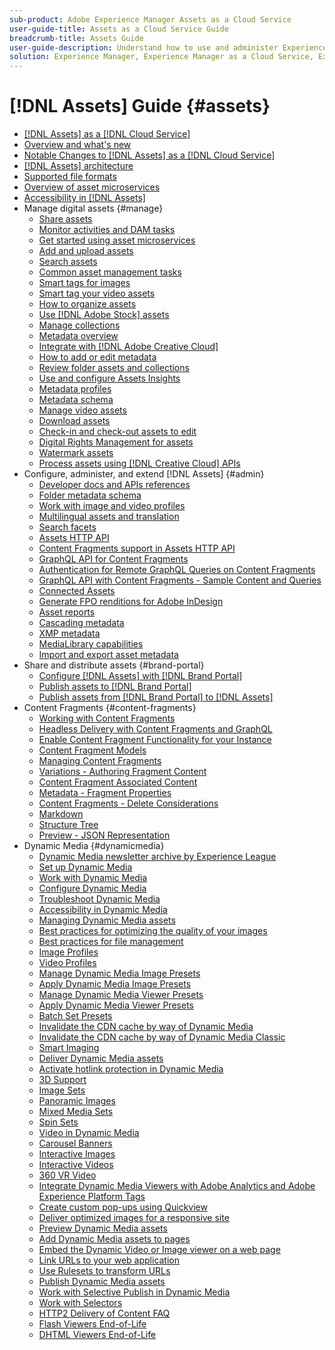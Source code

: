 ```yaml
---
sub-product: Adobe Experience Manager Assets as a Cloud Service
user-guide-title: Assets as a Cloud Service Guide
breadcrumb-title: Assets Guide
user-guide-description: Understand how to use and administer Experience Manager Assets as a Cloud Service.
solution: Experience Manager, Experience Manager as a Cloud Service, Experience Manager Assets
---
```


# [!DNL Assets] Guide {#assets}

+ [[!DNL Assets] as a [!DNL Cloud Service]](/help/assets/home.md)
+ [Overview and what's new](overview.md)
+ [Notable Changes to [!DNL Assets] as a [!DNL Cloud Service]](assets-cloud-changes.md)
+ [[!DNL Assets] architecture](architecture.md)
+ [Supported file formats](file-format-support.md)
+ [Overview of asset microservices](asset-microservices-overview.md)
+ [Accessibility in [!DNL Assets]](accessibility.md)
+ Manage digital assets {#manage}
  + [Share assets](share-assets.md)
  + [Monitor activities and DAM tasks](assets-activity-history.md)
  + [Get started using asset microservices](asset-microservices-configure-and-use.md)
  + [Add and upload assets](add-assets.md)
  + [Search assets](search-assets.md)
  + [Common asset management tasks](manage-digital-assets.md)
  + [Smart tags for images](smart-tags.md)
  + [Smart tag your video assets](smart-tags-video-assets.md)
  + [How to organize assets](organize-assets.md)
  + [Use [!DNL Adobe Stock] assets](aem-assets-adobe-stock.md)
  + [Manage collections](manage-collections.md)
  + [Metadata overview](manage-metadata.md)
  + [Integrate with [!DNL Adobe Creative Cloud]](aem-cc-integration-best-practices.md)
  + [How to add or edit metadata](meta-edit.md)
  + [Review folder assets and collections](bulk-approval.md)
  + [Use and configure Assets Insights](assets-insights.md)
  + [Metadata profiles](metadata-profiles.md)
  + [Metadata schema](metadata-schemas.md)
  + [Manage video assets](manage-video-assets.md)
  + [Download assets](download-assets-from-aem.md)
  + [Check-in and check-out assets to edit](check-out-and-submit-assets.md)
  + [Digital Rights Management for assets](drm.md)
  + [Watermark assets](watermark-assets.md)
  + [Process assets using [!DNL Creative Cloud] APIs](cc-api-integration.md)
+ Configure, administer, and extend [!DNL Assets] {#admin}
  + [Developer docs and APIs references](developer-reference-material-apis.md)
  + [Folder metadata schema](folder-metadata-schema.md)
  + [Work with image and video profiles](/help/assets/dynamic-media/about-image-video-profiles.md)
  + [Multilingual assets and translation](translate-assets.md)
  + [Search facets](search-facets.md)
  + [Assets HTTP API](mac-api-assets.md)
  + [Content Fragments support in Assets HTTP API](content-fragments/assets-api-content-fragments.md)
  + [GraphQL API for Content Fragments](content-fragments/graphql-api-content-fragments.md)
  + [Authentication for Remote GraphQL Queries on Content Fragments](content-fragments/graphql-authentication-content-fragments.md)
  + [GraphQL API with Content Fragments - Sample Content and Queries](/help/assets/content-fragments/content-fragments-graphql-samples.md)
  + [Connected Assets](use-assets-across-connected-assets-instances.md)
  + [Generate FPO renditions for Adobe InDesign](configure-fpo-renditions.md)
  + [Asset reports](asset-reports.md)
  + [Cascading metadata](cascading-metadata.md)
  + [XMP metadata](xmp-metadata.md)
  + [MediaLibrary capabilities](medialibrary.md)
  + [Import and export asset metadata](metadata-import-export.md)
+ Share and distribute assets {#brand-portal}
  + [Configure [!DNL Assets] with [!DNL Brand Portal]](configure-aem-assets-with-brand-portal.md)
  + [Publish assets to [!DNL Brand Portal]](publish-to-brand-portal.md)
  + [Publish assets from [!DNL Brand Portal] to [!DNL Assets]](https://experienceleague.adobe.com/docs/experience-manager-brand-portal/using/asset-sourcing-in-brand-portal/brand-portal-asset-sourcing.html?lang=en)
+ Content Fragments {#content-fragments}
  + [Working with Content Fragments](content-fragments/content-fragments.md)
  + [Headless Delivery with Content Fragments and GraphQL](content-fragments/content-fragments-graphql.md)
  + [Enable Content Fragment Functionality for your Instance](content-fragments/content-fragments-configuration-browser.md)
  + [Content Fragment Models](content-fragments/content-fragments-models.md)
  + [Managing Content Fragments](content-fragments/content-fragments-managing.md)
  + [Variations - Authoring Fragment Content](content-fragments/content-fragments-variations.md)
  + [Content Fragment Associated Content](content-fragments/content-fragments-assoc-content.md)
  + [Metadata - Fragment Properties](content-fragments/content-fragments-metadata.md)
  + [Content Fragments - Delete Considerations](content-fragments/content-fragments-delete.md)
  + [Markdown](content-fragments/content-fragments-markdown.md)
  + [Structure Tree](/help/assets/content-fragments/content-fragments-structure-tree.md)
  + [Preview - JSON Representation](/help/assets/content-fragments/content-fragments-json-preview.md)
+ Dynamic Media {#dynamicmedia}
  + [Dynamic Media newsletter archive by Experience League](dynamic-media/dynamic-media-newsletter.md)
  + [Set up Dynamic Media](dynamic-media/administering-dynamic-media.md)
  + [Work with Dynamic Media](dynamic-media/dynamic-media.md)
  + [Configure Dynamic Media](dynamic-media/config-dm.md)
  + [Troubleshoot Dynamic Media](dynamic-media/troubleshoot-dm.md)
  + [Accessibility in Dynamic Media](dynamic-media/accessibility-dm.md)
  + [Managing Dynamic Media assets](dynamic-media/managing-assets.md)
  + [Best practices for optimizing the quality of your images](dynamic-media/best-practices-for-optimizing-the-quality-of-your-images.md)
  + [Best practices for file management](dynamic-media/best-practices-for-file-management.md)
  + [Image Profiles](dynamic-media/image-profiles.md)
  + [Video Profiles](dynamic-media/video-profiles.md)
  + [Manage Dynamic Media Image Presets](dynamic-media/managing-image-presets.md)
  + [Apply Dynamic Media Image Presets](dynamic-media/image-presets.md)
  + [Manage Dynamic Media Viewer Presets](dynamic-media/managing-viewer-presets.md)
  + [Apply Dynamic Media Viewer Presets](dynamic-media/viewer-presets.md)
  + [Batch Set Presets](dynamic-media/batch-set-presets-dm.md)
  + [Invalidate the CDN cache by way of Dynamic Media](dynamic-media/invalidate-cdn-cache-dynamic-media.md)
  + [Invalidate the CDN cache by way of Dynamic Media Classic](dynamic-media/invalidate-cdn-cache-dm-classic.md)
  + [Smart Imaging](dynamic-media/imaging-faq.md)
  + [Deliver Dynamic Media assets](dynamic-media/delivering-dynamic-media-assets.md)
  + [Activate hotlink protection in Dynamic Media](dynamic-media/hotlink-protection.md)
  + [3D Support](dynamic-media/assets-3d.md)
  + [Image Sets](dynamic-media/image-sets.md)
  + [Panoramic Images](dynamic-media/panoramic-images.md)
  + [Mixed Media Sets](dynamic-media/mixed-media-sets.md)
  + [Spin Sets](dynamic-media/spin-sets.md)
  + [Video in Dynamic Media](dynamic-media/video.md)
  + [Carousel Banners](dynamic-media/carousel-banners.md)
  + [Interactive Images](dynamic-media/interactive-images.md)
  + [Interactive Videos](dynamic-media/interactive-videos.md)
  + [360 VR Video](dynamic-media/360-video.md)
  + [Integrate Dynamic Media Viewers with Adobe Analytics and Adobe Experience Platform Tags](dynamic-media/tags.md)
  + [Create custom pop-ups using Quickview](dynamic-media/custom-pop-ups.md)
  + [Deliver optimized images for a responsive site](dynamic-media/responsive-site.md)
  + [Preview Dynamic Media assets](dynamic-media/previewing-assets.md)
  + [Add Dynamic Media assets to pages](dynamic-media/adding-dynamic-media-assets-to-pages.md)
  + [Embed the Dynamic Video or Image viewer on a web page](dynamic-media/embed-code.md)
  + [Link URLs to your web application](dynamic-media/linking-urls-to-yourwebapplication.md)
  + [Use Rulesets to transform URLs](dynamic-media/using-rulesets-to-transform-urls.md)
  + [Publish Dynamic Media assets](dynamic-media/publishing-dynamicmedia-assets.md)
  + [Work with Selective Publish in Dynamic Media](dynamic-media/selective-publishing.md)
  + [Work with Selectors](dynamic-media/working-with-selectors.md)
  + [HTTP2 Delivery of Content FAQ](dynamic-media/http2faq.md)
  + [Flash Viewers End-of-Life](dynamic-media/flash-viewers-eol.md)
  + [DHTML Viewers End-of-Life](dynamic-media/dhtml-viewer-endoflifefaqs.md)
